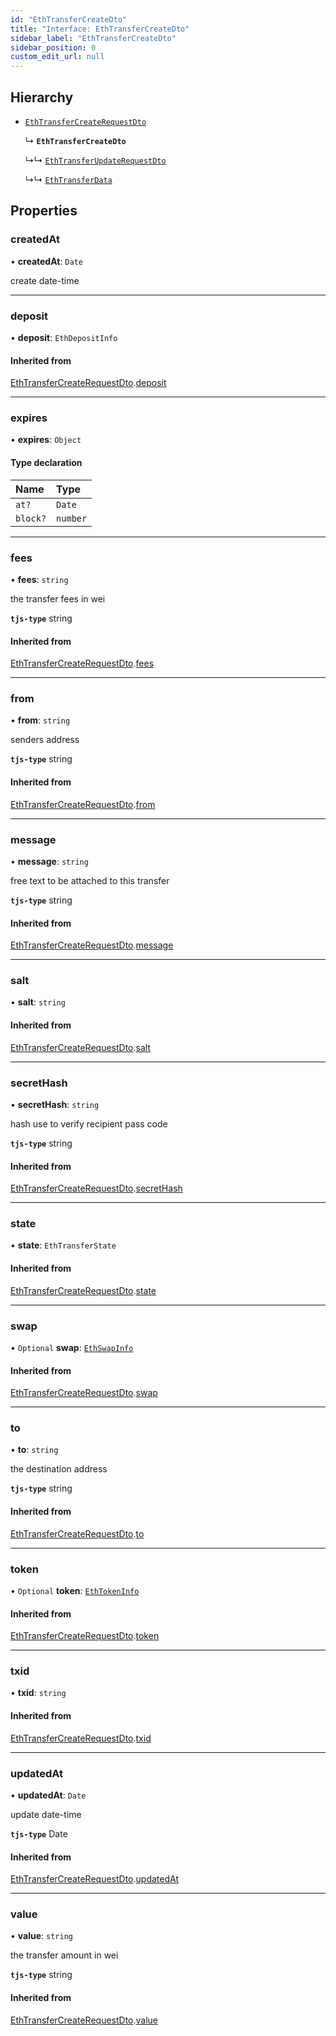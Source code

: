 ```yaml
---
id: "EthTransferCreateDto"
title: "Interface: EthTransferCreateDto"
sidebar_label: "EthTransferCreateDto"
sidebar_position: 0
custom_edit_url: null
---
```


## Hierarchy

- [`EthTransferCreateRequestDto`](EthTransferCreateRequestDto.md)

  ↳ **`EthTransferCreateDto`**

  ↳↳ [`EthTransferUpdateRequestDto`](EthTransferUpdateRequestDto.md)

  ↳↳ [`EthTransferData`](EthTransferData.md)

## Properties

### createdAt

• **createdAt**: `Date`

create date-time

___

### deposit

• **deposit**: `EthDepositInfo`

#### Inherited from

[EthTransferCreateRequestDto](EthTransferCreateRequestDto.md).[deposit](EthTransferCreateRequestDto.md#deposit)

___

### expires

• **expires**: `Object`

#### Type declaration

| Name | Type |
| :------ | :------ |
| `at?` | `Date` |
| `block?` | `number` |

___

### fees

• **fees**: `string`

the transfer fees in wei

**`tjs-type`** string

#### Inherited from

[EthTransferCreateRequestDto](EthTransferCreateRequestDto.md).[fees](EthTransferCreateRequestDto.md#fees)

___

### from

• **from**: `string`

senders address

**`tjs-type`** string

#### Inherited from

[EthTransferCreateRequestDto](EthTransferCreateRequestDto.md).[from](EthTransferCreateRequestDto.md#from)

___

### message

• **message**: `string`

free text to be attached to this transfer

**`tjs-type`** string

#### Inherited from

[EthTransferCreateRequestDto](EthTransferCreateRequestDto.md).[message](EthTransferCreateRequestDto.md#message)

___

### salt

• **salt**: `string`

#### Inherited from

[EthTransferCreateRequestDto](EthTransferCreateRequestDto.md).[salt](EthTransferCreateRequestDto.md#salt)

___

### secretHash

• **secretHash**: `string`

hash use to verify recipient pass code

**`tjs-type`** string

#### Inherited from

[EthTransferCreateRequestDto](EthTransferCreateRequestDto.md).[secretHash](EthTransferCreateRequestDto.md#secrethash)

___

### state

• **state**: `EthTransferState`

#### Inherited from

[EthTransferCreateRequestDto](EthTransferCreateRequestDto.md).[state](EthTransferCreateRequestDto.md#state)

___

### swap

• `Optional` **swap**: [`EthSwapInfo`](EthSwapInfo.md)

#### Inherited from

[EthTransferCreateRequestDto](EthTransferCreateRequestDto.md).[swap](EthTransferCreateRequestDto.md#swap)

___

### to

• **to**: `string`

the destination address

**`tjs-type`** string

#### Inherited from

[EthTransferCreateRequestDto](EthTransferCreateRequestDto.md).[to](EthTransferCreateRequestDto.md#to)

___

### token

• `Optional` **token**: [`EthTokenInfo`](EthTokenInfo.md)

#### Inherited from

[EthTransferCreateRequestDto](EthTransferCreateRequestDto.md).[token](EthTransferCreateRequestDto.md#token)

___

### txid

• **txid**: `string`

#### Inherited from

[EthTransferCreateRequestDto](EthTransferCreateRequestDto.md).[txid](EthTransferCreateRequestDto.md#txid)

___

### updatedAt

• **updatedAt**: `Date`

update date-time

**`tjs-type`** Date

#### Inherited from

[EthTransferCreateRequestDto](EthTransferCreateRequestDto.md).[updatedAt](EthTransferCreateRequestDto.md#updatedat)

___

### value

• **value**: `string`

the transfer amount in wei

**`tjs-type`** string

#### Inherited from

[EthTransferCreateRequestDto](EthTransferCreateRequestDto.md).[value](EthTransferCreateRequestDto.md#value)
